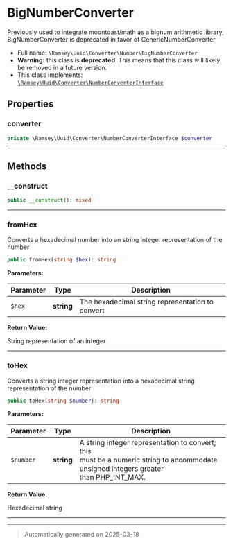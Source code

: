 
# BigNumberConverter

Previously used to integrate moontoast/math as a bignum arithmetic library,
BigNumberConverter is deprecated in favor of GenericNumberConverter



* Full name: `\Ramsey\Uuid\Converter\Number\BigNumberConverter`
* **Warning:** this class is **deprecated**. This means that this class will likely be removed in a future version.
* This class implements:
[`\Ramsey\Uuid\Converter\NumberConverterInterface`](../NumberConverterInterface.md)



## Properties


### converter



```php
private \Ramsey\Uuid\Converter\NumberConverterInterface $converter
```






***

## Methods


### __construct



```php
public __construct(): mixed
```












***

### fromHex

Converts a hexadecimal number into an string integer representation of
the number

```php
public fromHex(string $hex): string
```








**Parameters:**

| Parameter | Type | Description |
|-----------|------|-------------|
| `$hex` | **string** | The hexadecimal string representation to convert |


**Return Value:**

String representation of an integer




***

### toHex

Converts a string integer representation into a hexadecimal string
representation of the number

```php
public toHex(string $number): string
```








**Parameters:**

| Parameter | Type | Description |
|-----------|------|-------------|
| `$number` | **string** | A string integer representation to convert; this<br />must be a numeric string to accommodate unsigned integers greater<br />than PHP_INT_MAX. |


**Return Value:**

Hexadecimal string




***


***
> Automatically generated on 2025-03-18
